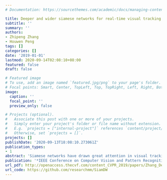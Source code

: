 ```yaml
---
# Documentation: https://sourcethemes.com/academic/docs/managing-content/

title: Deeper and wider siamese networks for real-time visual tracking
subtitle: ''
summary: ''
authors:
- Zhipeng Zhang
- Houwen Peng
tags: []
categories: []
date: '2019-01-01'
lastmod: 2020-09-14T02:08:10+08:00
featured: false
draft: false

# Featured image
# To use, add an image named `featured.jpg/png` to your page's folder.
# Focal points: Smart, Center, TopLeft, Top, TopRight, Left, Right, BottomLeft, Bottom, BottomRight.
image:
  caption: ''
  focal_point: ''
  preview_only: false

# Projects (optional).
#   Associate this post with one or more of your projects.
#   Simply enter your project's folder or file name without extension.
#   E.g. `projects = ["internal-project"]` references `content/project/deep-learning/index.md`.
#   Otherwise, set `projects = []`.
projects: []
publishDate: '2020-09-13T18:08:10.273061Z'
publication_types:
- 1
abstract: 'Siamese networks have drawn great attention in visual tracking because of their balanced accuracy and speed. However, the backbone networks used in Siamese trackers are relatively shallow, such as AlexNet, which does not fully take advantage of the capability of modern deep neural networks. In this paper, we investigate how to leverage deeper and wider convolutional neural networks to enhance tracking robustness and accuracy. We observe that direct replacement of backbones with existing powerful architectures, such as ResNet and Inception, does not bring improvements. The main reasons are that 1) large increases in the receptive field of neurons lead to reduced feature discriminability and localization precision; and 2) the network padding for convolutions induces a positional bias in learning. To address these issues, we propose new residual modules to eliminate the negative impact of padding, and further design new architectures using these modules with controlled receptive field size and network stride. The designed architectures are lightweight and guarantee real-time tracking speed when applied to SiamFC and SiamRPN. Experiments show that solely due to the proposed network architectures, our SiamFC+ and SiamRPN+ obtain up to 9.8%/6.3% (AUC), 23.3%/8.8% (EAO) and 24.4%/25.0% (EAO) relative improvements over the original versions on the OTB-15, VOT-16 and VOT-17 datasets, respectively.'
publication: '*IEEE Conference on Computer Vision and Pattern Recognition (CVPR)*'
url_pdf: http://openaccess.thecvf.com/content_CVPR_2019/papers/Zhang_Deeper_and_Wider_Siamese_Networks_for_Real-Time_Visual_Tracking_CVPR_2019_paper.pdf
url_code: https://github.com/researchmm/SiamDW
---
```


